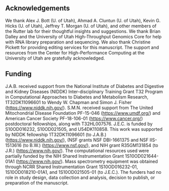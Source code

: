 ## Acknowledgements

We thank Alex J. Bott (U. of Utah), Ahmad A. Cluntun (U. of Utah), Kevin G. Hicks (U. of Utah), Jeffrey T. Morgan (U. of Utah), and other members of the Rutter lab for their thoughtful insights and suggestions. We thank Brian Dalley and the University of Utah High-Throughput Genomics Core for help with RNA library preparation and sequencing. We also thank Christine Pickett for providing editing services for this manuscript. The support and resources from the Center for High-Performance Computing at the University of Utah are gratefully acknowledged. 

## Funding

J.A.B. received support from the National Institute of Diabetes and Digestive and Kidney Diseases (NIDDK) Inter-disciplinary Training Grant T32 Program in Computational Approaches to Diabetes and Metabolism Research, 1T32DK11096601 to Wendy W. Chapman and Simon J. Fisher (https://www.niddk.nih.gov/). S.M.N. received support from The United Mitochondrial Disease Foundation PF-15-046 (https://www.umdf.org/) and American Cancer Society PF-18-106-01 (https://www.cancer.org/) postdoctoral fellowships, along with T32HL007576. J.E.C. is funded by S10OD016232, S10OD021505, and U54DK110858. This work was supported by NIDDK fellowship 1T32DK11096601 (to J.A.B.) (https://www.niddk.nih.gov/), (NSF grants NSF DBI-1661375 and NSF IIS-1513616 (to B.W.) (https://www.nsf.gov/), and NIH grant R35GM131854 (to J.R.) (https://www.nih.gov/). The computational resources used were partially funded by the NIH Shared Instrumentation Grant 1S10OD021644-01A1 (https://www.nih.gov/). Mass spectrometry equipment was obtained through NCRR Shared Instrumentation Grant 1S10OD016232-01, 1S10OD018210-01A1, and 1S10OD021505-01 (to J.E.C.). The funders had no role in study design, data collection and analysis, decision to publish, or preparation of the manuscript.
